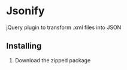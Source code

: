 Jsonify
=======

jQuery plugin to transform .xml files into JSON

Installing
----------

1. Download the zipped package

